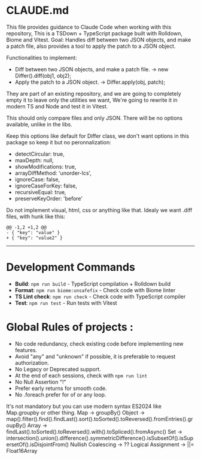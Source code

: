 # CLAUDE.md
This file provides guidance to Claude Code when working with this repository, This is a TSDown + TypeScript package built with Rolldown, Biome and Vitest.
Goal: Handles diff between two JSON objects, and make a patch file, also provides a tool to apply the patch to a JSON object.

Functionalities to implement:
- Diff between two JSON objects, and make a patch file. -> new Differ().diff(obj1, obj2);
- Apply the patch to a JSON object. -> Differ.apply(obj, patch);

They are part of an existing repository, and we are going to completely empty it to leave only the utilities we want, We're going to rewrite it in modern TS and Node and test it in Vitest.

This should only compare files and only JSON.
There will be no options available, unlike in the libs.

Keep this options like default for Differ class, we don't want options in this package so keep it but no peronnalization:
- detectCircular: true,
- maxDepth: null,
- showModifications: true,
- arrayDiffMethod: 'unorder-lcs',
- ignoreCase: false,
- ignoreCaseForKey: false,
- recursiveEqual: true,
- preserveKeyOrder: 'before'

Do not implement visual, html, css or anything like that.
Idealy we want .diff files, with hunk like this:
```
@@ -1,2 +1,2 @@
- { "key": "value" }
+ { "key": "value2" }
```
--- 

# Development Commands
- **Build**: `npm run build` - TypeScript compilation + Rolldown build
- **Format**: `npm run biome:unsafefix` - Check code with Biome linter
- **TS Lint check**: `npm run check` - Check code with TypeScript compiler
- **Test**: `npm run test` - Run tests with Vitest

# Global Rules of projects :
- No code redundancy, check existing code before implementing new features.
- Avoid "any" and "unknown" if possible, it is preferable to request authorization.
- No Legacy or Deprecated support.
- At the end of each sessions, check with `npm run lint`
- No Null Assertion "!"
- Prefer early returns for smooth code.
- No .foreach prefer for of or any loop.

It's not mandatory but you can use modern syntax ES2024 like Map.groupby or other thing.
Map -> groupBy()
Object -> map().filter().find().findLast().sort().toSorted().toReversed().fromEntries().groupBy()
Array -> findLast().toSorted().toReversed().with().toSpliced().fromAsync()
Set -> intersection().union().difference().symmetricDifference().isSubsetOf().isSupersetOf().isDisjointFrom()
Nullish Coalescing -> ??
Logical Assignment -> ||=
Float16Array